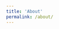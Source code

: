 ```yaml
---
title: 'About'
permalink: /about/
---
```


<!-- ---
permalink: /about/
title: 'About'
toc: true
toc_sticky: true
toc_label: 'MYSELF'
--- -->
